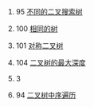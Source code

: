 1. 95 [不同的二叉搜索树](./1.js)

2. 100 [相同的树](./2.js)

3. 101 [对称二叉树](./3.js)

4. 104 [二叉树的最大深度](./4.js)

5. 3 [](./5.js)

6. 94 [二叉树中序遍历](./6.js)
